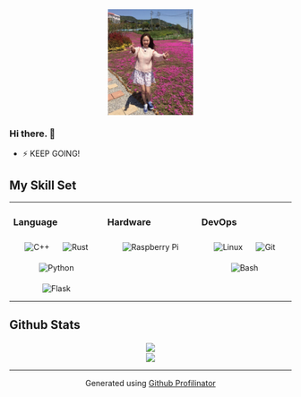 <div align="center">
<a href="https://www.instagram.com/jsomin86/"><img src="https://github.com/Finsenty54/finsenty54.github.io/blob/master/images/love.jpg" alt="jsomin86" align="center" width="30%" height="30%" /></a>
</div>
  

### Hi there. 👋   
  

<!-- - 🔭 I’m currently working on Hash function security analysis 😜  -->
  

<!-- - **<ins>🌱 I’m currently learning SHA256</ins>**  -->
  

- ⚡ KEEP GOING!  
  


## My Skill Set  
<table><tr><td valign="top" width="33%">



### Language  
<div align="center">  
<img style="margin: 10px" src="https://profilinator.rishav.dev/skills-assets/cplusplus-original.svg" alt="C++" height="50" />  
<img style="margin: 10px" src="https://profilinator.rishav.dev/skills-assets/rust-plain.svg" alt="Rust" height="50" />  
<img style="margin: 10px" src="https://profilinator.rishav.dev/skills-assets/python-original.svg" alt="Python" height="50" />  
<img style="margin: 10px" src="https://profilinator.rishav.dev/skills-assets/flask.png" alt="Flask" height="50" />  
</div>

</td><td valign="top" width="33%">



### Hardware  
<div align="center">  
<img style="margin: 10px" src="https://profilinator.rishav.dev/skills-assets/raspberrypi.png" alt="Raspberry Pi" height="50" />  
</div>

</td><td valign="top" width="33%">



### DevOps  
<div align="center">  
<img style="margin: 10px" src="https://profilinator.rishav.dev/skills-assets/linux-original.svg" alt="Linux" height="50" />  
<img style="margin: 10px" src="https://profilinator.rishav.dev/skills-assets/git-scm-icon.svg" alt="Git" height="50" />  
<img style="margin: 10px" src="https://profilinator.rishav.dev/skills-assets/gnu_bash-icon.svg" alt="Bash" height="50" />  
</div>

</td></tr></table>  

  
  


## Github Stats  
<div align="center"><img src="https://github-readme-stats.vercel.app/api?username=Finsenty54&show_icons=true&count_private=true&hide_border=true" align="center" /></div>  

 

  



<div align="center">
<img src="https://komarev.com/ghpvc/?username=Finsenty54&&style=flat-square" align="center" />
</div>  



----
<div align="center">Generated using <a href="https://profilinator.rishav.dev/" target="_blank">Github Profilinator</a></div>
